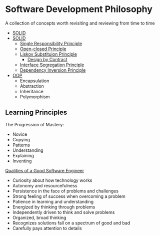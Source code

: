 Software Development Philosophy
===============================

A collection of concepts worth revisiting and reviewing from time to time

- [SOLID](https://www.baeldung.com/solid-principles)
- [SOLID](https://en.wikipedia.org/wiki/SOLID)
  - [Single Responsibility Principle](https://en.wikipedia.org/wiki/Single_responsibility_principle)
  - [Open-closed Principle](https://en.wikipedia.org/wiki/Open%E2%80%93closed_principle)
  - [Liskov Substituion Principle](https://en.wikipedia.org/wiki/Liskov_substitution_principle)
    - [Design by Contract](https://en.wikipedia.org/wiki/Design_by_contract)
  - [Interface Segregation Principle](https://en.wikipedia.org/wiki/Interface_segregation_principle)
  - [Dependency Inversion Principle](https://en.wikipedia.org/wiki/Dependency_inversion_principle)
- [OOP](https://www.freecodecamp.org/news/object-oriented-programming-concepts-21bb035f7260/)
  - Encapsulation
  - Abstraction
  - Inheritance
  - Polymorphism

Learning Principles
-------------------

The Progression of Mastery:

- Novice
- Copying
- Patterns
- Understanding
- Explaining
- Inventing

[Qualities of a Good Software Engineer](https://blog.usejournal.com/10-signs-you-will-suck-at-programming-5497a6a52c5c)

- Curiosity about how technology works
- Autonomy and resourcefulness
- Persistence in the face of problems and challenges
- Strong feeling of success when overcoming a problem
- Patience in learning and understanding
- Energized by thinking through problems
- Independently driven to think and solve problems
- Organized, broad thinking
- Recognizes solutions fall on a spectrum of good and bad
- Carefully pays attention to details
